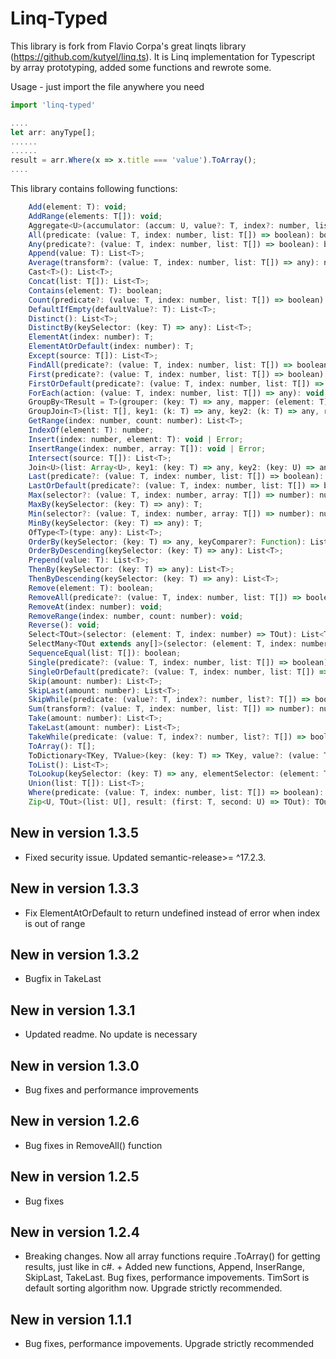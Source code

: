 # Linq-Typed

This library is fork from Flavio Corpa's great linqts library (https://github.com/kutyel/linq.ts).
It is Linq implementation for Typescript by array prototyping, added some functions and rewrote some.

Usage - just import the file anywhere you need

```javascript
import 'linq-typed'

....
let arr: anyType[];
......
......
result = arr.Where(x => x.title === 'value').ToArray();
....
```

This library contains following functions:

```javascript
    Add(element: T): void;
    AddRange(elements: T[]): void;
    Aggregate<U>(accumulator: (accum: U, value?: T, index?: number, list?: T[]) => any, initialValue?: U): any;
    All(predicate: (value: T, index: number, list: T[]) => boolean): boolean;
    Any(predicate?: (value: T, index: number, list: T[]) => boolean): boolean;
    Append(value: T): List<T>;
    Average(transform?: (value: T, index: number, list: T[]) => any): number;
    Cast<T>(): List<T>;
    Concat(list: T[]): List<T>;
    Contains(element: T): boolean;
    Count(predicate?: (value: T, index: number, list: T[]) => boolean): number;
    DefaultIfEmpty(defaultValue?: T): List<T>;
    Distinct(): List<T>;
    DistinctBy(keySelector: (key: T) => any): List<T>;
    ElementAt(index: number): T;
    ElementAtOrDefault(index: number): T;
    Except(source: T[]): List<T>;
    FindAll(predicate?: (value: T, index: number, list: T[]) => boolean): T[];
    First(predicate?: (value: T, index: number, list: T[]) => boolean): T;
    FirstOrDefault(predicate?: (value: T, index: number, list: T[]) => boolean): T;
    ForEach(action: (value: T, index: number, list: T[]) => any): void;
    GroupBy<TResult = T>(grouper: (key: T) => any, mapper: (element: T) => TResult): { [key: string]: TResult[] };
    GroupJoin<T>(list: T[], key1: (k: T) => any, key2: (k: T) => any, result: (first: T, second: T[]) => any): List<any>;
    GetRange(index: number, count: number): List<T>;
    IndexOf(element: T): number;
    Insert(index: number, element: T): void | Error;
    InsertRange(index: number, array: T[]): void | Error;
    Intersect(source: T[]): List<T>;
    Join<U>(list: Array<U>, key1: (key: T) => any, key2: (key: U) => any, result: (first: T, second: U) => any): List<any>;
    Last(predicate?: (value: T, index: number, list: T[]) => boolean): T;
    LastOrDefault(predicate?: (value: T, index: number, list: T[]) => boolean): T;
    Max(selector?: (value: T, index: number, array: T[]) => number): number;
    MaxBy(keySelector: (key: T) => any): T;
    Min(selector?: (value: T, index: number, array: T[]) => number): number;
    MinBy(keySelector: (key: T) => any): T;
    OfType<T>(type: any): List<T>;
    OrderBy(keySelector: (key: T) => any, keyComparer?: Function): List<T>;
    OrderByDescending(keySelector: (key: T) => any): List<T>;
    Prepend(value: T): List<T>;
    ThenBy(keySelector: (key: T) => any): List<T>;
    ThenByDescending(keySelector: (key: T) => any): List<T>;
    Remove(element: T): boolean;
    RemoveAll(predicate?: (value: T, index: number, list: T[]) => boolean): List<T>;
    RemoveAt(index: number): void;
    RemoveRange(index: number, count: number): void;
    Reverse(): void;
    Select<TOut>(selector: (element: T, index: number) => TOut): List<TOut>;
    SelectMany<TOut extends any[]>(selector: (element: T, index: number) => TOut): TOut;
    SequenceEqual(list: T[]): boolean;
    Single(predicate?: (value: T, index: number, list: T[]) => boolean): T;
    SingleOrDefault(predicate?: (value: T, index: number, list: T[]) => boolean): T;
    Skip(amount: number): List<T>;
    SkipLast(amount: number): List<T>;
    SkipWhile(predicate: (value?: T, index?: number, list?: T[]) => boolean): List<T>;
    Sum(transform?: (value: T, index: number, list: T[]) => number): number;
    Take(amount: number): List<T>;
    TakeLast(amount: number): List<T>;
    TakeWhile(predicate: (value: T, index?: number, list?: T[]) => boolean): List<T>;
    ToArray(): T[];
    ToDictionary<TKey, TValue>(key: (key: T) => TKey, value?: (value: T) => TValue): List<{ Key: TKey; Value: T }>;
    ToList(): List<T>;
    ToLookup(keySelector: (key: T) => any, elementSelector: (element: T) => any): any;
    Union(list: T[]): List<T>;
    Where(predicate: (value: T, index: number, list: T[]) => boolean): List<T>;
    Zip<U, TOut>(list: U[], result: (first: T, second: U) => TOut): TOut[];
```
## New in version 1.3.5

* Fixed security issue. Updated  semantic-release>= ^17.2.3. 

## New in version 1.3.3

* Fix ElementAtOrDefault to return undefined instead of error when index is out of range

## New in version 1.3.2

* Bugfix in TakeLast

## New in version 1.3.1

* Updated readme. No update is necessary

## New in version 1.3.0

* Bug fixes and performance improvements

## New in version 1.2.6

* Bug fixes in RemoveAll() function

## New in version 1.2.5

* Bug fixes

## New in version 1.2.4

* Breaking changes. Now all array functions require .ToArray() for getting results, just like in c#. + Added new functions, Append, InserRange, SkipLast, TakeLast. Bug fixes, performance  impovements. TimSort is default sorting algorithm now. Upgrade strictly recommended.

## New in version 1.1.1

* Bug fixes, performance  impovements. Upgrade strictly recommended